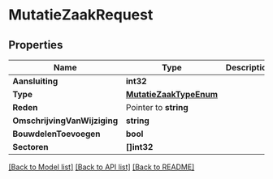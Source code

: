 # MutatieZaakRequest

## Properties

Name | Type | Description | Notes
------------ | ------------- | ------------- | -------------
**Aansluiting** | **int32** |  | 
**Type** | [**MutatieZaakTypeEnum**](MutatieZaakTypeEnum.md) |  | [optional] 
**Reden** | Pointer to **string** |  | [optional] 
**OmschrijvingVanWijziging** | **string** |  | 
**BouwdelenToevoegen** | **bool** |  | [optional] 
**Sectoren** | **[]int32** |  | [optional] 

[[Back to Model list]](../README.md#documentation-for-models) [[Back to API list]](../README.md#documentation-for-api-endpoints) [[Back to README]](../README.md)


